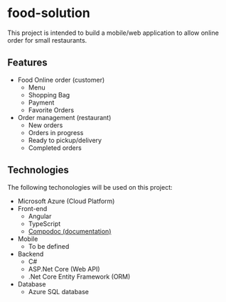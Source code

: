 # food-solution
This project is intended to build a mobile/web application to allow online order for small restaurants.

## Features
- Food Online order (customer)
  - Menu
  - Shopping Bag
  - Payment
  - Favorite Orders
- Order management (restaurant)
  - New orders
  - Orders in progress
  - Ready to pickup/delivery
  - Completed orders

## Technologies
The following techonologies will be used on this project:
- Microsoft Azure (Cloud Platform)
- Front-end
  - Angular
  - TypeScript
  - [Compodoc (documentation)](https://compodoc.app)
- Mobile
  - To be defined
- Backend
  - C#
  - ASP.Net Core (Web API)
  - .Net Core Entity Framework (ORM)
- Database
  - Azure SQL database

